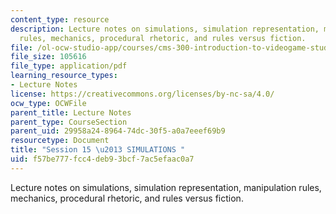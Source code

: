 ```yaml
---
content_type: resource
description: Lecture notes on simulations, simulation representation, manipulation
  rules, mechanics, procedural rhetoric, and rules versus fiction.
file: /ol-ocw-studio-app/courses/cms-300-introduction-to-videogame-studies-fall-2011/f57be777fcc4deb93bcf7ac5efaac0a7_MITCMS_300F11_session_15_a.pdf
file_size: 105616
file_type: application/pdf
learning_resource_types:
- Lecture Notes
license: https://creativecommons.org/licenses/by-nc-sa/4.0/
ocw_type: OCWFile
parent_title: Lecture Notes
parent_type: CourseSection
parent_uid: 29958a24-8964-74dc-30f5-a0a7eeef69b9
resourcetype: Document
title: "Session 15 \u2013 SIMULATIONS "
uid: f57be777-fcc4-deb9-3bcf-7ac5efaac0a7
---
```

Lecture notes on simulations, simulation representation, manipulation rules, mechanics, procedural rhetoric, and rules versus fiction.